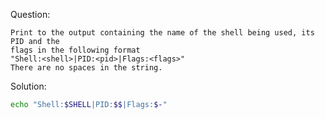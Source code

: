 Question:
```
Print to the output containing the name of the shell being used, its PID and the
flags in the following format 
"Shell:<shell>|PID:<pid>|Flags:<flags>"
There are no spaces in the string.
```
Solution:
```bash
echo "Shell:$SHELL|PID:$$|Flags:$-"
```
